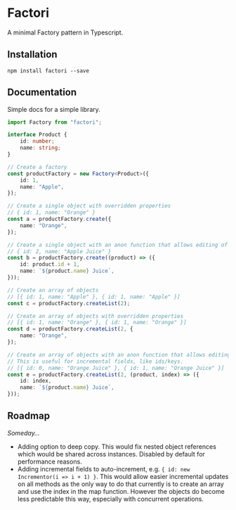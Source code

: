 # Factori

A minimal Factory pattern in Typescript.

## Installation

```
npm install factori --save
```

## Documentation

Simple docs for a simple library.

```typescript
import Factory from "factori";

interface Product {
	id: number;
	name: string;
}

// Create a factory
const productFactory = new Factory<Product>({
	id: 1,
	name: "Apple",
});

// Create a single object with overridden properties
// { id: 1, name: "Orange" }
const a = productFactory.create({
	name: "Orange",
});

// Create a single object with an anon function that allows editing of the original.
// { id: 2, name: "Apple Juice" }
const b = productFactory.create((product) => ({
	id: product.id + 1,
	name: `${product.name} Juice`,
}));

// Create an array of objects
// [{ id: 1, name: "Apple" }, { id: 1, name: "Apple" }]
const c = productFactory.createList(2);

// Create an array of objects with overridden properties
// [{ id: 1, name: "Orange" }, { id: 1, name: "Orange" }]
const d = productFactory.createList(2, {
	name: "Orange",
});

// Create an array of objects with an anon function that allows editing of the original.
// This is useful for incremental fields, like ids/keys.
// [{ id: 0, name: "Orange Juice" }, { id: 1, name: "Orange Juice" }]
const e = productFactory.createList(2, (product, index) => ({
	id: index,
	name: `${product.name} Juice`,
}));
```

## Roadmap

_Someday…_

- Adding option to deep copy. This would fix nested object references which would be shared across instances. Disabled by default for performance reasons.
- Adding incremental fields to auto-increment, e.g. `{ id: new Incrementor(i => i + 1) }`. This would allow easier incremental updates on all methods as the only way to do that currently is to create an array and use the index in the map function. However the objects do become less predictable this way, especially with concurrent operations.
